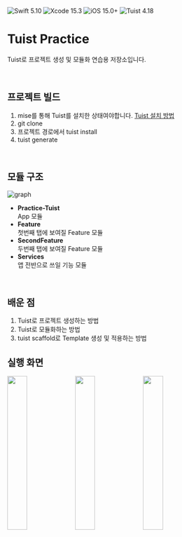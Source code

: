 ![Swift 5.10](https://img.shields.io/badge/Swift-5.10-F05138.svg?style=flat&color=F05138) 
![Xcode 15.3](https://img.shields.io/badge/Xcode-15.3-147EFB.svg?style=flat&color=147EFB)
![iOS 15.0+](https://img.shields.io/badge/iOS-15.0+-147EFB.svg?style=flat&color=00E007)
![Tuist 4.18](https://img.shields.io/badge/Tuist-4.18-147EFB.svg?style=flat&color=6E12CB)

# Tuist Practice
Tuist로 프로젝트 생성 및 모듈화 연습용 저장소입니다.

<br>

## 프로젝트 빌드

1. mise를 통해 Tuist를 설치한 상태여야합니다. [Tuist 설치 방법](https://docs.tuist.io/guide/introduction/installation.html)
2. git clone
3. 프로젝트 경로에서 tuist install
4. tuist generate

<br>

## 모듈 구조

![graph](https://github.com/jihoooo97/Practice-Tuist/assets/49361214/b7decf08-4988-46ab-aea8-8f580baad5a2)

- **Practice-Tuist**  
App 모듈  
- **Feature**  
첫번째 탭에 보여질 Feature 모듈
- **SecondFeature**  
두번째 탭에 보여질 Feature 모듈
- **Services**  
앱 전반으로 쓰일 기능 모듈

<br>

## 배운 점

1. Tuist로 프로젝트 생성하는 방법
2. Tuist로 모듈화하는 방법
3. tuist scaffold로 Template 생성 및 적용하는 방법

## 실행 화면

<img src="https://github.com/jihoooo97/Practice-Tuist/assets/49361214/d33debc7-be9d-4b83-a746-a9af4f548fad" width=30%>
<img src="https://github.com/jihoooo97/Practice-Tuist/assets/49361214/0549830d-45e2-46c6-8476-12d6b2f4d105" width=30%>
<img src="https://github.com/jihoooo97/Practice-Tuist/assets/49361214/b031d186-8adc-4a21-9afa-ba6262f7fd93" width=30%>

<br><br>
